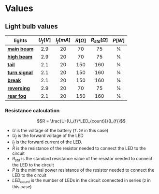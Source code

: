 # Values

## Light bulb values

| lights                                                       | **$U_f [V]$** | **$I_f [mA]$** | **$R [Ω]$** | **$R_{std} [Ω]$** | **$P [W]$** |
|--------------------------------------------------------------|:-------------:|:--------------:|:-----------:|:-----------------:|:-----------:|
| [**main beam**](./datasheets/5mm-warm-white-OSMMD251A5A.pdf) | 2.9           | 20             | 70          | 75                | ¼           |
| [**high beam**](./datasheets/3mm-cool-white-OSW5DK6C21A.pdf) | 2.9           | 20             | 70          | 75                | ¼           |
| [**tail**](./datasheets/5mm-red-OSR5PA5TK4A.pdf)             | 2.1           | 20             | 150         | 160               | ¼           |
| [**turn signal**](./datasheets/3mm-orange-OSO5PA3NE4A.pdf)   | 2.1           | 20             | 150         | 160               | ¼           |
| [**break**](./datasheets/3mm-red-OSR5PA3NE4A.pdf)            | 2.1           | 20             | 150         | 160               | ¼           |
| [**reversing**](./datasheets/3mm-cool-white-OSW5DK6CF2A.pdf) | 2.9           | 20             | 70          | 75                | ¼           |
| [**rear fog**](./datasheets/3mm-red-OSR5RU6C11A.pdf)         | 2.1           | 20             | 150         | 160               | ¼           |

### Resistance calculation

$$R = \frac{U-(U_{f}*LED_{count})}{I_{f}}$$

- $U$ is the voltage of the battery (`7.2V` in this case)
- $U_{f}$ is the forward voltage of the LED
- $I_{f}$ is the forward current of the LED.
- $R$ is the resistance of the resistor needed to connect the LED to the circuit
- $R_{std}$ is the standard resistance value of the resistor needed to connect the LED to the circuit
- $P$ is the minimal power resistance of the resistor needed to connect the LED to the circuit
- $LED_{count}$ is the number of LEDs in the circuit connected in series (`2` in this case)
